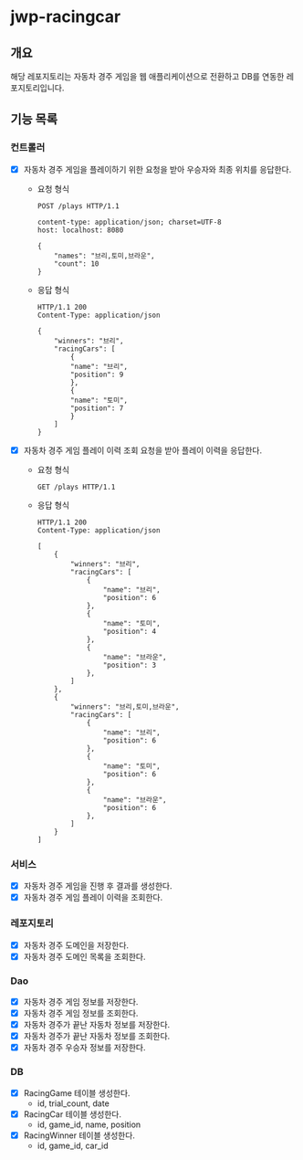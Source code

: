 # jwp-racingcar

## 개요

해당 레포지토리는 자동차 경주 게임을 웹 애플리케이션으로 전환하고 DB를 연동한 레포지토리입니다.

## 기능 목록

### 컨트롤러

- [x] 자동차 경주 게임을 플레이하기 위한 요청을 받아 우승자와 최종 위치를 응답한다.

    - 요청 형식
        ```text
        POST /plays HTTP/1.1
        
        content-type: application/json; charset=UTF-8
        host: localhost: 8080
        
        {
            "names": "브리,토미,브라운",
            "count": 10
        }
        ```

    - 응답 형식
        ```text
        HTTP/1.1 200
        Content-Type: application/json
        
        {
            "winners": "브리",
            "racingCars": [
                {
                "name": "브리",
                "position": 9
                },
                {
                "name": "토미",
                "position": 7
                }
            ]
        }
        ```
- [x] 자동차 경주 게임 플레이 이력 조회 요청을 받아 플레이 이력을 응답한다.

    - 요청 형식
        ```text
        GET /plays HTTP/1.1
        ```

    - 응답 형식
        ```text
        HTTP/1.1 200 
        Content-Type: application/json

        [
            {
                "winners": "브리",
                "racingCars": [
                    {
                        "name": "브리",
                        "position": 6
                    },
                    {
                        "name": "토미",
                        "position": 4
                    },
                    {
                        "name": "브라운",
                        "position": 3
                    },
                ]
            },
            {
                "winners": "브리,토미,브라운",
                "racingCars": [
                    {
                        "name": "브리",
                        "position": 6
                    },
                    {
                        "name": "토미",
                        "position": 6
                    },
                    {
                        "name": "브라운",
                        "position": 6
                    },
                ]
            }
        ]
        ```

### 서비스

- [x] 자동차 경주 게임을 진행 후 결과를 생성한다.
- [x] 자동차 경주 게임 플레이 이력을 조회한다.

### 레포지토리

- [x] 자동차 경주 도메인을 저장한다.
- [x] 자동차 경주 도메인 목록을 조회한다.

### Dao

- [x] 자동차 경주 게임 정보를 저장한다.
- [x] 자동차 경주 게임 정보를 조회한다.
- [x] 자동차 경주가 끝난 자동차 정보를 저장한다.
- [x] 자동차 경주가 끝난 자동차 정보를 조회한다.
- [x] 자동차 경주 우승자 정보를 저장한다.

### DB

- [x] RacingGame 테이블 생성한다.
    - id, trial_count, date
- [x] RacingCar 테이블 생성한다.
    - id, game_id, name, position
- [x] RacingWinner 테이블 생성한다.
    - id, game_id, car_id
